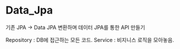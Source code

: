 # Data_Jpa
기존 JPA -> Data JPA 변환하며 데이터 JPA를 통한 API 만들기

Repository : DB에 접근하는 모든 코드.
Service : 비지니스 로직을 모아놓음.
